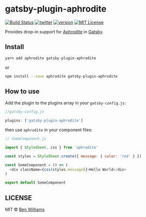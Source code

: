 # gatsby-plugin-aphrodite

[![Build Status][build-badge]][build]
[![twitter][twitter-badge]][twitter]
[![version][version-badge]][package]
[![MIT License][license-badge]][license]

Provides drop-in support for [Aphrodite](https://github.com/Khan/aphrodite) in [Gatsby](https://github.com/gatsbyjs/gatsby).

## Install

```sh
yarn add aphrodite gatsby-plugin-aphrodite
```

or

```sh
npm install --save aphrodite gatsby-plugin-aphrodite
```

## How to use

Add the plugin to the plugins array in your `gatsby-config.js`:

```js
//gatsby-config.js

plugins: ['gatsby-plugin-aphrodite']
```

then use `aphrodite` in your component files:

```js
// SomeComponent.js

import { StyleSheet, css } from 'aphrodite'

const styles = StyleSheet.create({ message: { color: 'red' } })

const SomeComponent = () => (
  <div className={css(styles.message)}>Hello World</div>
)

export default SomeComponent
```

## LICENSE

MIT © [Ben Williams](https://719ben.com)

[build-badge]: https://img.shields.io/circleci/build/github/biw/gatsby-plugin-aphrodite.svg?style=flat-square
[build]: https://travis-ci.org/biw/gatsby-plugin-aphrodite
[version-badge]: https://img.shields.io/npm/v/gatsby-plugin-aphrodite.svg?style=flat-square
[package]: https://www.npmjs.com/package/gatsby-plugin-aphrodite
[license-badge]: https://img.shields.io/npm/l/gatsby-plugin-aphrodite.svg?style=flat-square
[license]: https://github.com/biw/gatsby-plugin-aphrodite/blob/master/LICENSE
[twitter-badge]: https://img.shields.io/twitter/follow/biwills.svg?style=flat-square&logo=twitter&label=Follow
[twitter]: https://twitter.com/biwills
